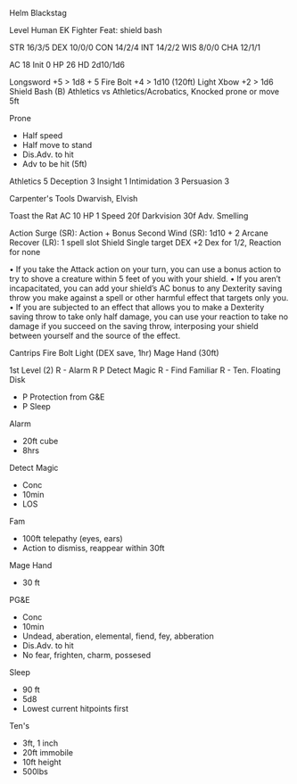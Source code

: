 Helm Blackstag

Level Human EK Fighter 
Feat: shield bash

STR	16/3/5
DEX	10/0/0
CON	14/2/4
INT	14/2/2
WIS	 8/0/0
CHA	12/1/1

AC		18
Init	0
HP		26
HD		2d10/1d6

Longsword	+5 > 1d8 + 5
Fire Bolt	+4 > 1d10 (120ft)
Light Xbow	+2 > 1d6
Shield Bash (B)	Athletics vs Athletics/Acrobatics, Knocked prone or move 5ft

Prone
- Half speed
- Half move to stand
- Dis.Adv. to hit
- Adv to be hit (5ft)

Athletics		5
Deception		3
Insight			1
Intimidation	3
Persuasion		3

Carpenter's Tools
Dwarvish, Elvish

Toast the Rat
AC 	10
HP 	1
Speed	20f
Darkvision 	30f
Adv. Smelling

Action Surge (SR): Action + Bonus
Second Wind (SR): 1d10 + 2
Arcane Recover (LR): 1 spell slot
Shield
	Single target DEX +2
	Dex for 1/2, Reaction for none

• If you take the Attack action on your turn, you can use a bonus action to try to shove a creature within 5 feet of you with your shield.
• If you aren’t incapacitated, you can add your shield’s AC bonus to any Dexterity saving throw you make against a spell or other harmful effect that targets only you.
• If you are subjected to an effect that allows you to make a Dexterity saving throw to take only half damage, you can use your reaction to take no damage if you succeed on the saving throw, interposing your shield between yourself and the source of the effect.

Cantrips
Fire Bolt
Light (DEX save, 1hr)
Mage Hand (30ft)

1st Level (2)
R - Alarm
R P Detect Magic
R - Find Familiar
R - Ten. Floating Disk
- P Protection from G&E
- P Sleep

Alarm
- 20ft cube
- 8hrs

Detect Magic
- Conc
- 10min
- LOS

Fam
- 100ft telepathy (eyes, ears)
- Action to dismiss, reappear within 30ft

Mage Hand
- 30 ft

PG&E
- Conc
- 10min
- Undead, aberation, elemental, fiend, fey, abberation
- Dis.Adv. to hit
- No fear, frighten, charm, possesed

Sleep
- 90 ft
- 5d8
- Lowest current hitpoints first

Ten's
- 3ft, 1 inch
- 20ft immobile
- 10ft height
- 500lbs

